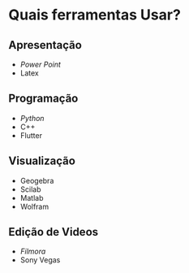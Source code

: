 # Quais ferramentas Usar?

## Apresentação

- *Power Point*
- Latex

## Programação

- *Python*
- C++
- Flutter

## Visualização

- Geogebra
- Scilab
- Matlab
- Wolfram

## Edição de Videos

- *Filmora*
- Sony Vegas
